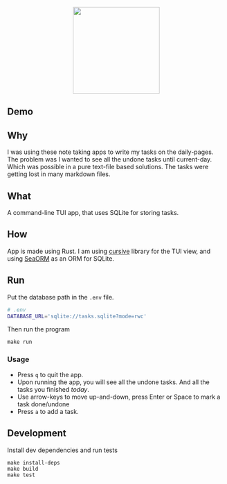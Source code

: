 <p align="center">
  <img height="200" src="https://user-images.githubusercontent.com/6121530/178105221-a2128126-c8d2-43f1-9e2d-8a20606d4f24.png">
</p>

## Demo

## Why

I was using these note taking apps to write my tasks on the daily-pages. The
problem was I wanted to see all the undone tasks until current-day. Which was
possible in a pure text-file based solutions. The tasks were getting lost in
many markdown files.

## What

A command-line TUI app, that uses SQLite for storing tasks.

## How

App is made using Rust. I am using [cursive](https://github.com/gyscos/cursive/)
library for the TUI view, and using [SeaORM](https://github.com/SeaQL/sea-orm)
as an ORM for SQLite.

## Run

Put the database path in the `.env` file.

```sh
# .env
DATABASE_URL='sqlite://tasks.sqlite?mode=rwc'
```

Then run the program

```
make run
```

### Usage

- Press `q` to quit the app.
- Upon running the app, you will see all the undone tasks. And all the tasks you
finished _today_.
- Use arrow-keys to move up-and-down, press Enter or Space to mark a task done/undone
- Press `a` to add a task.

## Development

Install dev dependencies and run tests

```
make install-deps
make build
make test
```
